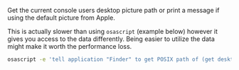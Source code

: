 Get the current console users desktop picture path or print a message if using the default picture from Apple.

This is actually slower than using `osascript` (example below) however it gives you access to the data differently. Being easier to utilize the data might make it worth the performance loss.

```bash
osascript -e 'tell application "Finder" to get POSIX path of (get desktop picture as alias)'
```